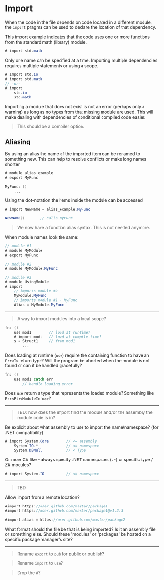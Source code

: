 # Import

When the code in the file depends on code located in a different module, the `import` pragma can be used to declare the location of that dependency.

This import example indicates that the code uses one or more functions from the standard math (library) module.

```C#
# import std.math
```

Only one name can be specified at a time. Importing multiple dependencies requires multiple statements or using a scope.

```C#
# import std.io
# import std.math
// -or-
# import
    std.io
    std.math
```

Importing a module that does not exist is not an error (perhaps only a warning) as long as no types from that missing module are used. This will make dealing with dependencies of conditional compiled code easier.

> This should be a compiler option.

## Aliasing

By using an alias the name of the imported item can be renamed to something new. This can help to resolve conflicts or make long names shorter.

```C#
# module alias_example
# export MyFunc

MyFunc: ()
    ...
```

Using the dot-notation the items inside the module can be accessed.

```C#
# import NewName = alias_example.MyFunc

NewName()       // calls MyFunc
```

> We now have a function alias syntax. This is not needed anymore.

When module names look the same:

```C#
// module #1
# module MyModule
# export MyFunc

// module #2
# module MyModule.MyFunc

// module #3
# module UsingModule
# import
    // imports module #2
    MyModule.MyFunc
    // imports module #1 - MyFunc
    Alias = MyModule.MyFunc
```

---

> A way to import modules into a local scope?

```csharp
fn: ()
    use mod1        // load at runtime?
    # import mod1   // load at compile-time?
    s = Struct1     // from mod1
        ...
```

Does loading at runtime (`use`) require the containing function to have an `Err<T>` return type? Will the program be aborted when the module is not found or can it be handled gracefully?

```csharp
fn: ()
    use mod1 catch err
        // handle loading error
```

Does `use` return a type that represents the loaded module? Something like `Err<Ptr<ModuleInfo>>`?

---

> TBD: how does the import find the module and/or the assembly the module code is in?

Be explicit about what assembly to use to import the name/namespace? (for .NET compatibility)

```csharp
# import System.Core        // <= assembly
    System.IO.*             // <= namespace
    System.DBNull           // < Type
```

Or more C# like - always specify .NET namespaces (`.*`) or specific type / Z# modules?

```csharp
# import System.IO          // <= namespace
```

---

> TBD

Allow import from a remote location?

```csharp
#import https://user.github.com/master/package1
#import https://user.github.com/master/package1@v1.2.3

#import alias = https://user.github.com/master/package2
```

What format should the file be that is being imported? Is it an assembly file or something else. Should these 'modules' or 'packages' be hosted on a specific package manager's site?

---

> Rename `export` to `pub` for public or publish?

> Rename `import` to `use`?

> Drop the `#`?

